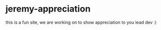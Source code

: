 # jeremy-appreciation
this is a fun site, we are working on to show appreciation to you lead dev :)
